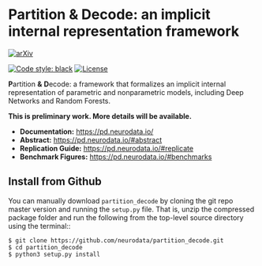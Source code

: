 # Partition & Decode: an implicit internal representation framework

[![arXiv](https://img.shields.io/badge/arXiv--red.svg?style=flat)](https://arxiv.org/abs/)
<!-- [![CircleCI](https://circleci.com/gh/neurodata/pd-paper/tree/main.svg?style=shield)](https://circleci.com/gh/neurodata/pd-paper/tree/main) -->
<!-- [![Netlify](https://img.shields.io/netlify/)](https://app.netlify.com/sites/pd/deploys) -->
[![Code style: black](https://img.shields.io/badge/code%20style-black-000000.svg)](https://github.com/psf/black)
[![License](https://img.shields.io/badge/License-MIT-blue)](https://opensource.org/licenses/MIT)

**P**artition **&** **D**ecode: a framework that formalizes an implicit internal representation of parametric and nonparametric models, including Deep Networks and Random Forests.

**This is preliminary work. More details will be available.**

- **Documentation:** https://pd.neurodata.io/
- **Abstract:** https://pd.neurodata.io/#abstract
- **Replication Guide:** https://pd.neurodata.io/#replicate
- **Benchmark Figures:** https://pd.neurodata.io/#benchmarks

Install from Github
-------------------
You can manually download ``partition_decode`` by cloning the git repo master version and
running the ``setup.py`` file. That is, unzip the compressed package folder
and run the following from the top-level source directory using the terminal::

    $ git clone https://github.com/neurodata/partition_decode.git
    $ cd partition_decode
    $ python3 setup.py install
